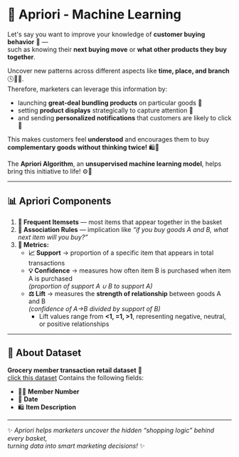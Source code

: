 # 🧠 Apriori - Machine Learning  

Let's say you want to improve your knowledge of **customer buying behavior** 🛒 —  
such as knowing their **next buying move** or **what other products they buy together**.  

Uncover new patterns across different aspects like **time, place, and branch** 🕓📍🏬.  
Therefore, marketers can leverage this information by:  
- launching **great-deal bundling products** on particular goods 🎁  
- setting **product displays** strategically to capture attention 👀  
- and sending **personalized notifications** that customers are likely to click 💌  

This makes customers feel **understood** and encourages them to buy **complementary goods without thinking twice!** 🛍️💨  

The **Apriori Algorithm**, an **unsupervised machine learning model**, helps bring this initiative to life! ⚙️🤖  

---

## 📊 Apriori Components

1. **🧺 Frequent Itemsets** — most items that appear together in the basket  
2. **🔗 Association Rules** — implication like *“if you buy goods A and B, what next item will you buy?”*  
3. **📐 Metrics:**  
   - **📈 Support** → proportion of a specific item that appears in total transactions  
   - **💡 Confidence** → measures how often item B is purchased when item A is purchased  
     *(proportion of support A ∪ B to support A)*  
   - **⚖️ Lift** → measures the **strength of relationship** between goods A and B  
     *(confidence of A→B divided by support of B)*  
     - Lift values range from **<1, =1, >1**, representing negative, neutral, or positive relationships  

---

## 🧾 About Dataset

**Grocery member transaction retail dataset** 🛒  
[click this dataset](https://github.com/Elzfe09/Apriori-Machine-Learning/blob/main/Groceries_dataset.csv)
Contains the following fields:  
- 🧍‍♂️ **Member Number**  
- 📅 **Date**  
- 🛍️ **Item Description**

---

✨ *Apriori helps marketers uncover the hidden “shopping logic” behind every basket,  
turning data into smart marketing decisions!* ✨
